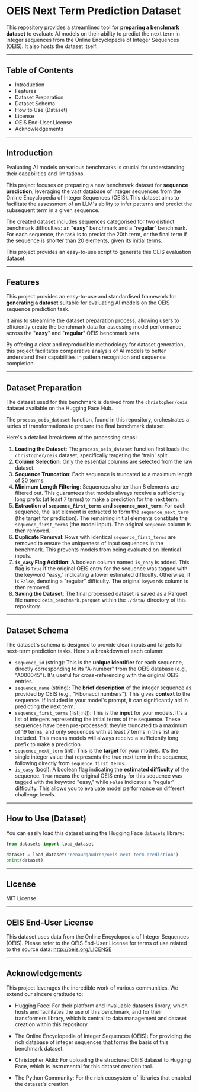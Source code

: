 # OEIS Next Term Prediction Dataset

This repository provides a streamlined tool for **preparing a benchmark dataset** to evaluate AI models on their ability to predict the next term in integer sequences from the Online Encyclopedia of Integer Sequences (OEIS). It also hosts the dataset itself.

---
## Table of Contents

* Introduction
* Features
* Dataset Preparation 
* Dataset Schema
* How to Use (Dataset)
* License
* OEIS End-User License
* Acknowledgements

---
## Introduction

Evaluating AI models on various benchmarks is crucial for understanding their capabilities and limitations. 

This project focuses on preparing a new benchmark dataset for **sequence prediction**, leveraging the vast database of integer sequences from the Online Encyclopedia of Integer Sequences (OEIS). This dataset aims to facilitate the assessment of an LLM's ability to infer patterns and predict the subsequent term in a given sequence.

The created dataset includes sequences categorised for two distinct benchmark difficulties: an "**easy**" benchmark and a "**regular**" benchmark. For each sequence, the task is to predict the 20th term, or the final term if the sequence is shorter than 20 elements, given its initial terms. 

This project provides an easy-to-use script to generate this OEIS evaluation dataset.

---
## Features

This project provides an easy-to-use and standardised framework for **generating a dataset** suitable for evaluating AI models on the OEIS sequence prediction task. 

It aims to streamline the dataset preparation process, allowing users to efficiently create the benchmark data for assessing model performance across the "**easy**" and "**regular**" OEIS benchmark sets. 

By offering a clear and reproducible methodology for dataset generation, this project facilitates comparative analysis of AI models to better understand their capabilities in pattern recognition and sequence completion.

---
## Dataset Preparation

The dataset used for this benchmark is derived from the `christopher/oeis` dataset available on the Hugging Face Hub. 

The `process_oeis_dataset` function, found in this repository, orchestrates a series of transformations to prepare the final benchmark dataset.

Here's a detailed breakdown of the processing steps:

1.  **Loading the Dataset**: The `process_oeis_dataset` function first loads the `christopher/oeis` dataset, specifically targeting the 'train' split.
2.  **Column Selection**: Only the essential columns are selected from the raw dataset.
3.  **Sequence Truncation**: Each sequence is truncated to a maximum length of 20 terms. 
4.  **Minimum Length Filtering**: Sequences shorter than 8 elements are filtered out. This guarantees that models always receive a sufficiently long prefix (at least 7 terms) to make a prediction for the next term.
5.  **Extraction of `sequence_first_terms` and `sequence_next_term`**: For each sequence, the last element is extracted to form the `sequence_next_term` (the target for prediction). The remaining initial elements constitute the `sequence_first_terms` (the model input). The original `sequence` column is then removed.
6.  **Duplicate Removal**: Rows with identical `sequence_first_terms` are removed to ensure the uniqueness of input sequences in the benchmark. This prevents models from being evaluated on identical inputs.
7.  **`is_easy` Flag Addition**: A boolean column named `is_easy` is added. This flag is `True` if the original OEIS entry for the sequence was tagged with the keyword "easy," indicating a lower estimated difficulty. Otherwise, it is `False`, denoting a "regular" difficulty. The original `keywords` column is then removed.
8.  **Saving the Dataset**: The final processed dataset is saved as a Parquet file named `oeis_benchmark.parquet` within the `./data/` directory of this repository.

---
## Dataset Schema

The dataset's schema is designed to provide clear inputs and targets for next-term prediction tasks. Here's a breakdown of each column:

* `sequence_id` (string): This is the **unique identifier** for each sequence, directly corresponding to its "A-number" from the OEIS database (e.g., "A000045"). It's useful for cross-referencing with the original OEIS entries.
* `sequence_name` (string): The **brief description** of the integer sequence as provided by OEIS (e.g., "Fibonacci numbers"). This gives **context** to the sequence. If included in your model's prompt, it can significantly aid in predicting the next term.
* `sequence_first_terms` (list[int]): This is the **input** for your models. It's a list of integers representing the initial terms of the sequence. These sequences have been pre-processed: they're truncated to a maximum of 19 terms, and only sequences with at least 7 terms in this list are included. This means models will always receive a sufficiently long prefix to make a prediction.
* `sequence_next_term` (int): This is the **target** for your models. It's the single integer value that represents the true next term in the sequence, following directly from `sequence_first_terms`.
* `is_easy` (bool): A boolean flag indicating the **estimated difficulty** of the sequence. `True` means the original OEIS entry for this sequence was tagged with the keyword "easy," while `False` indicates a "regular" difficulty. This allows you to evaluate model performance on different challenge levels.

---
## How to Use (Dataset)

You can easily load this dataset using the Hugging Face `datasets` library:

```python
from datasets import load_dataset

dataset = load_dataset("renaudgaudron/oeis-next-term-prediction")
print(dataset)
```

---
## License
MIT License.

---
## OEIS End-User License
This dataset uses data from the Online Encyclopedia of Integer Sequences (OEIS). Please refer to the OEIS End-User License for terms of use related to the source data: http://oeis.org/LICENSE

---
##  Acknowledgements
This project leverages the incredible work of various communities. We extend our sincere gratitude to:

* Hugging Face: For their platform and invaluable datasets library, which hosts and facilitates the use of this benchmark, and for their transformers library, which is central to data management and dataset creation within this repository.

* The Online Encyclopedia of Integer Sequences (OEIS): For providing the rich database of integer sequences that forms the basis of this benchmark dataset.

* Christopher Akiki: For uploading the structured OEIS dataset to Hugging Face, which is instrumental for this dataset creation tool.

* The Python Community: For the rich ecosystem of libraries that enabled the dataset's creation.